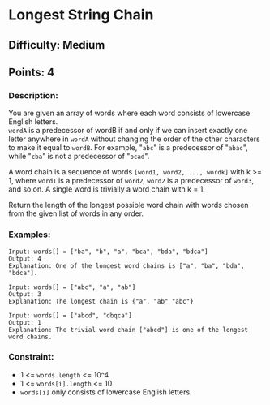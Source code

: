 # Longest String Chain
## Difficulty: Medium
## Points: 4
### Description:
You are given an array of words where each word consists of lowercase English letters.  
`wordA` is a predecessor of wordB if and only if we can insert exactly one letter anywhere in `wordA` without changing the order of the other characters to make it equal to `wordB`. For example, "`abc`" is a predecessor of "`abac`", while "`cba`" is not a predecessor of "`bcad`".

A word chain is a sequence of words `[word1, word2, ..., wordk]` with k >= 1, where `word1` is a predecessor of `word2`, `word2` is a predecessor of `word3`, and so on. A single word is trivially a word chain with k = 1.

Return the length of the longest possible word chain with words chosen from the given list of words in any order.

### Examples:
```
Input: words[] = ["ba", "b", "a", "bca", "bda", "bdca"]
Output: 4
Explanation: One of the longest word chains is ["a", "ba", "bda", "bdca"].
```
```
Input: words[] = ["abc", "a", "ab"]
Output: 3
Explanation: The longest chain is {"a", "ab" "abc"}
```
```
Input: words[] = ["abcd", "dbqca"]
Output: 1
Explanation: The trivial word chain ["abcd"] is one of the longest word chains.
```

### Constraint:
- 1 <= `words.length` <= 10^4
- 1 <= `words[i].length` <= 10
- `words[i]` only consists of lowercase English letters.